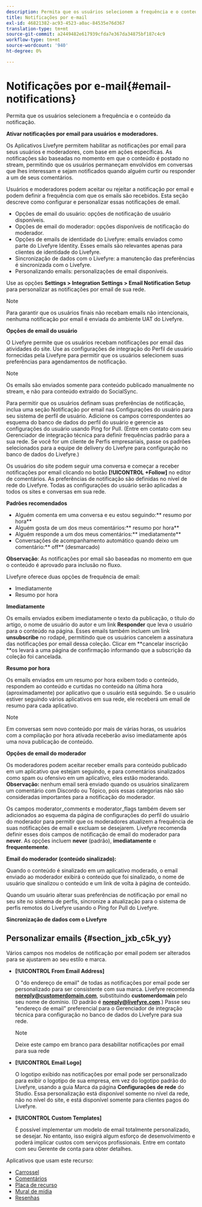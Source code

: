 ```yaml
---
description: Permita que os usuários selecionem a frequência e o conteúdo da notificação.
title: Notificações por e-mail
exl-id: 46821382-ac93-4523-a0ac-84535e76d367
translation-type: tm+mt
source-git-commit: a2449482e617939cfda7e367da34875bf187c4c9
workflow-type: tm+mt
source-wordcount: '940'
ht-degree: 0%

---
```


# Notificações por e-mail{#email-notifications}

Permita que os usuários selecionem a frequência e o conteúdo da notificação.

**Ativar notificações por email para usuários e moderadores.**

Os Aplicativos Livefyre permitem habilitar as notificações por email para seus usuários e moderadores, com base em ações específicas. As notificações são baseadas no momento em que o conteúdo é postado no stream, permitindo que os usuários permaneçam envolvidos em conversas que lhes interessam e sejam notificados quando alguém curtir ou responder a um de seus comentários.

Usuários e moderadores podem aceitar ou rejeitar a notificação por email e podem definir a frequência com que os emails são recebidos. Esta seção descreve como configurar e personalizar essas notificações de email.

* Opções de email do usuário: opções de notificação de usuário disponíveis.
* Opções de email do moderador: opções disponíveis de notificação do moderador.
* Opções de emails de identidade do Livefyre: emails enviados como parte do Livefyre Identity. Esses emails são relevantes apenas para clientes de identidade do Livefyre.
* Sincronização de dados com o Livefyre: a manutenção das preferências é sincronizada com o Livefyre.
* Personalizando emails: personalizações de email disponíveis.

Use as opções **Settings > Integration Settings > Email Notification Setup** para personalizar as notificações por email de sua rede.

>[!NOTE]
>
>Para garantir que os usuários finais não recebam emails não intencionais, nenhuma notificação por email é enviada do ambiente UAT do Livefyre.

**Opções de email do usuário**

O Livefyre permite que os usuários recebam notificações por email das atividades do site. Use as configurações de integração do Perfil de usuário fornecidas pela Livefyre para permitir que os usuários selecionem suas preferências para agendamentos de notificação.

>[!NOTE]
>
>Os emails são enviados somente para conteúdo publicado manualmente no stream, e não para conteúdo extraído do SocialSync.

Para permitir que os usuários definam suas preferências de notificação, inclua uma seção Notificação por email nas Configurações do usuário para seu sistema de perfil de usuário. Adicione os campos correspondentes ao esquema do banco de dados do perfil do usuário e gerencie as configurações do usuário usando Ping for Pull. (Entre em contato com seu Gerenciador de integração técnica para definir frequências padrão para a sua rede. Se você for um cliente de Perfis empresariais, passe os padrões selecionados para a equipe de delivery do Livefyre para configuração no banco de dados do Livefyre.)

Os usuários do site podem seguir uma conversa e começar a receber notificações por email clicando no botão **[!UICONTROL +Follow]** no editor de comentários. As preferências de notificação são definidas no nível de rede do Livefyre. Todas as configurações do usuário serão aplicadas a todos os sites e conversas em sua rede.

**Padrões recomendados**

* Alguém comenta em uma conversa e eu estou seguindo:** resumo por hora**
* Alguém gosta de um dos meus comentários:** resumo por hora**
* Alguém responde a um dos meus comentários:** imediatamente**
* Conversações de acompanhamento automático quando deixo um comentário:** off** (desmarcado)

**Observação**: As notificações por email são baseadas no momento em que o conteúdo é aprovado para inclusão no fluxo.

Livefyre oferece duas opções de frequência de email:

* Imediatamente
* Resumo por hora

**Imediatamente**

Os emails enviados exibem imediatamente o texto da publicação, o título do artigo, o nome de usuário do autor e um link **Responder** que leva o usuário para o conteúdo na página. Esses emails também incluem um link **unsubscribe** no rodapé, permitindo que os usuários cancelem a assinatura das notificações por email dessa coleção. Clicar em **cancelar inscrição **os levará a uma página de confirmação informando que a subscrição da coleção foi cancelada.

**Resumo por hora**

Os emails enviados em um resumo por hora exibem todo o conteúdo, respondem ao conteúdo e curtidas no conteúdo na última hora (aproximadamente) por aplicativo que o usuário está seguindo. Se o usuário estiver seguindo vários aplicativos em sua rede, ele receberá um email de resumo para cada aplicativo.

>[!NOTE]
>
>Em conversas sem novo conteúdo por mais de várias horas, os usuários com a compilação por hora ativada receberão aviso imediatamente após uma nova publicação de conteúdo.

**Opções de email do moderador**

Os moderadores podem aceitar receber emails para conteúdo publicado em um aplicativo que estejam seguindo, e para comentários sinalizados como spam ou ofensivo em um aplicativo, eles estão moderando. **Observação:** nenhum email será enviado quando os usuários sinalizarem um comentário com Discordo ou Tópico, pois essas categorias não são consideradas importantes para a notificação do moderador.

Os campos moderator_comments e moderator_flags também devem ser adicionados ao esquema da página de configurações do perfil do usuário do moderador para permitir que os moderadores atualizem a frequência de suas notificações de email e excluam se desejarem. Livefyre recomenda definir esses dois campos de notificação de email do moderador para **never**. As opções incluem **never** (padrão), **imediatamente** e **frequentemente**.

**Email do moderador (conteúdo sinalizado):**

Quando o conteúdo é sinalizado em um aplicativo moderado, o email enviado ao moderador exibirá o conteúdo que foi sinalizado, o nome de usuário que sinalizou o conteúdo e um link de volta à página de conteúdo.

Quando um usuário alterar suas preferências de notificação por email no seu site no sistema de perfis, sincronize a atualização para o sistema de perfis remotos do Livefyre usando o Ping for Pull do Livefyre.

**Sincronização de dados com o Livefyre**

## Personalizar emails {#section_jxb_c5k_yy}

Vários campos nos modelos de notificação por email podem ser alterados para se ajustarem ao seu estilo e marca.

* **[!UICONTROL From Email Address]**

   O &quot;do endereço de email&quot; de todas as notificações por email pode ser personalizado para ser consistente com sua marca. Livefyre recomenda **noreply@customerdomain.com**, substituindo **customerdomain** pelo seu nome de domínio. (O padrão é **noreply@livefyre.com**.) Passe seu &quot;endereço de email&quot; preferencial para o Gerenciador de integração técnica para configuração no banco de dados do Livefyre para sua rede.

   >[!NOTE]
   >
   >Deixe este campo em branco para desabilitar notificações por email para sua rede

* **[!UICONTROL Email Logo]**

   O logotipo exibido nas notificações por email pode ser personalizado para exibir o logotipo de sua empresa, em vez do logotipo padrão do Livefyre, usando a guia Marca da página **Configurações de rede** do Studio. Essa personalização está disponível somente no nível da rede, não no nível do site, e está disponível somente para clientes pagos do Livefyre.

* **[!UICONTROL Custom Templates]**

   É possível implementar um modelo de email totalmente personalizado, se desejar. No entanto, isso exigirá algum esforço de desenvolvimento e poderá implicar custos com serviços profissionais. Entre em contato com seu Gerente de conta para obter detalhes.



Aplicativos que usam este recurso:

* [Carrossel](/help/using/c-about-apps/c-carousel-app/c-carousel-app.md#c_carousel_app)
* [Comentários](/help/using/c-about-apps/c-comments/c-comments.md)
* [Placa de recurso](/help/using/c-about-apps/c-feature-card-app/c-feature-card-app.md#c_feature_card_app)
* [Mural de mídia](/help/using/c-about-apps/c-media-wall-app/c-media-wall-app.md#c_media_wall_app)
* [Resenhas](/help/using/c-about-apps/c-reviews-app/c-reviews-app.md#c_reviews_app)
